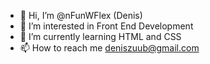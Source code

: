 - 👋 Hi, I’m @nFunWFlex (Denis)
- 👀 I’m interested in Front End Development
- 🌱 I’m currently learning HTML and CSS
- 📫 How to reach me deniszuub@gmail.com

<!---
nFunWFlex/nFunWFlex is a ✨ special ✨ repository because its `README.md` (this file) appears on your GitHub profile.
You can click the Preview link to take a look at your changes.
--->
<!---
- 💞️ I’m looking to collaborate on ...
--->

